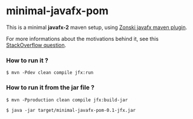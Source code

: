 
# minimal-javafx-pom

This is a minimal **javafx-2** maven setup, using [Zonski javafx maven plugin](https://github.com/zonski/javafx-maven-plugin).

For more informations about the motivations behind it, see this [StackOverflow question](http://stackoverflow.com/questions/16287053/scene-getstylesheets-add-not-working-inside-jar-file/16287238#16287238).

### How to run it ?

    $ mvn -Pdev clean compile jfx:run
  
### How to run it from the jar file ?  

    $ mvn -Pproduction clean compile jfx:build-jar      

    $ java -jar target/minimal-javafx-pom-0.1-jfx.jar
  
